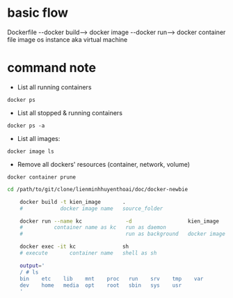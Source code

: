 # basic flow
Dockerfile   --docker build-->   docker image   --docker run-->   docker container
file                             image                            os instance aka virtual machine


# command note
- List all running containers
```
docker ps 
```

- List all stopped & running containers
```
docker ps -a
```

- List all images:
```
docker image ls 
```


- Remove  all dockers' resources (container, network, volume)  
```
docker container prune
```

```bash 
cd /path/to/git/clone/lienminhhuyenthoai/doc/docker-newbie

    docker build -t kien_image       .
    #            docker image name   source_folder

    docker run --name kc              -d                  kien_image
    #          container name as kc   run as daemon
    #                                 run as background   docker image name

    docker exec -it kc               sh
    # execute       container name   shell as sh

    output='
    / # ls
    bin    etc    lib    mnt    proc   run    srv    tmp    var
    dev    home   media  opt    root   sbin   sys    usr
    '

